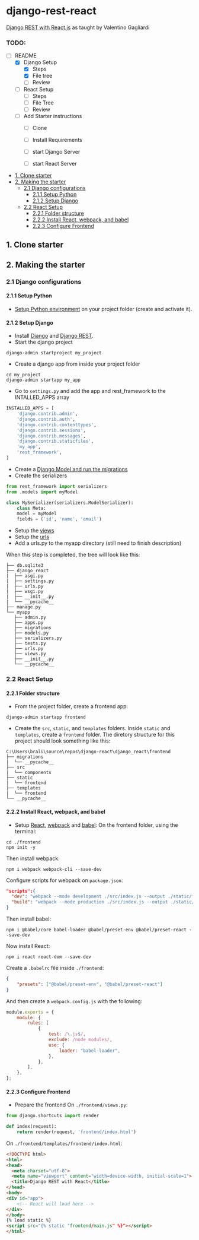 # django-rest-react <!-- omit in TOC -->

[Django REST with React.js](https://www.valentinog.com/blog/drf/) as taught by Valentino Gagliardi

### TODO: <!-- omit in TOC -->

- [ ] README
  - [x] Django Setup
    - [x] Steps
    - [x] File tree
    - [ ] Review
  - [ ] React Setup
    - [ ] Steps
    - [ ] File Tree
    - [ ] Review
  - [ ] Add Starter instructions
    - [ ] Clone
    - [ ] Install Requirements
    - [ ] start Django Server
    - [ ] start React Server


<!-- TOC depthFrom:2 -->
- [1. Clone starter](#1-clone-starter)
- [2. Making the starter](#2-making-the-starter)
  - [2.1 Django configurations](#21-django-configurations)
    - [2.1.1 Setup Python](#211-setup-python)
    - [2.1.2 Setup Django](#212-setup-django)
  - [2.2 React Setup](#22-react-setup)
    - [2.2.1 Folder structure](#221-folder-structure)
    - [2.2.2 Install React, webpack, and babel](#222-install-react-webpack-and-babel)
    - [2.2.3 Configure Frontend](#223-configure-frontend)

<!-- /TOC -->

## 1. Clone starter

## 2. Making the starter

### 2.1 Django configurations

#### 2.1.1 Setup Python
- [Setup Python environment](https://docs.python.org/3/library/venv.html) on your project folder (create and activate it).

#### 2.1.2 Setup Django
- Install [Django](https://www.djangoproject.com/download/) and [Django REST](https://www.django-rest-framework.org/).
- Start the django project

```
django-admin startproject my_project
```

- Create a django app from inside your project folder

```
cd my_project
django-admin startapp my_app
```

- Go to `settings.py` and add the app and rest_framework to the INTALLED_APPS array

```python
INSTALLED_APPS = [
    'django.contrib.admin',
    'django.contrib.auth',
    'django.contrib.contenttypes',
    'django.contrib.sessions',
    'django.contrib.messages',
    'django.contrib.staticfiles',
    'my_app',
    'rest_framework',
]
```

-  Create a [Django Model and run the migrations](https://www.digitalocean.com/community/tutorials/how-to-create-django-models)
-  Create the serializers

```python
from rest_framework import serializers
from .models import myModel

class MySerializer(serializers.ModelSerializer):
    class Meta:
    model = myModel
    fields = ('id', 'name', 'email')
```

-  Setup the [views](https://docs.djangoproject.com/en/3.0/topics/http/views/)
-  Setup the [urls](https://docs.djangoproject.com/en/3.0/ref/urls/)
-  Add a urls.py to the myapp directory (still need to finish description)

When this step is completed, the tree will look like this:

```
├── db.sqlite3
├── django_react
|  ├── asgi.py
|  ├── settings.py
|  ├── urls.py
|  ├── wsgi.py
|  ├── __init__.py
|  └── __pycache__
├── manage.py
└── myapp
   ├── admin.py
   ├── apps.py
   ├── migrations
   ├── models.py
   ├── serializers.py
   ├── tests.py
   ├── urls.py
   ├── views.py
   ├── __init__.py
   └── __pycache__
```

### 2.2 React Setup

#### 2.2.1 Folder structure

- From the project folder, create a frontend app:

```
django-admin startapp frontend
```

- Create the `src`, `static`, and `templates` folders. Inside `static` and `templates`, create a `frontend` folder.
   The diretory structure for this project should look something like this:

```
C:\Users\brali\source\repos\django-react\django_react\frontend
├── migrations
|  └── __pycache__
├── src
|  └── components
├── static
|  └── frontend
├── templates
|  └── frontend
└── __pycache__
```
#### 2.2.2 Install React, webpack, and babel
- Setup [React](https://reactjs.org/), [webpack](https://webpack.js.org/) and [babel](https://babeljs.io/):
   On the frontend folder, using the terminal:

```
cd ./frontend
npm init -y
```

Then install webpack:

```
npm i webpack webpack-cli --save-dev
```

Configure scripts for webpack on `package.json`:

```json
"scripts":{
  "dev": "webpack --mode development ./src/index.js --output ./static/frontend/main.js",
  "build": "webpack --mode production ./src/index.js --output ./static/frontend/main.js",
}
```

Then install babel:

```
npm i @babel/core babel-loader @babel/preset-env @babel/preset-react --save-dev
```

Now install React:

```
npm i react react-dom --save-dev
```

Create a `.babelrc` file inside `./frontend`:

```json
{
	"presets": ["@babel/preset-env", "@babel/preset-react"]
}
```

And then create a `webpack.config.js` with the following:

```javascript
module.exports = {
	module: {
		rules: [
			{
				test: /\.js$/,
				exclude: /node_modules/,
				use: {
					loader: "babel-loader",
				},
			},
		],
	},
};
```
#### 2.2.3 Configure Frontend

- Prepare the frontend
   On `./frontend/views.py`:

```python
from django.shortcuts import render

def index(request):
    return render(request, 'frontend/index.html')
```

On `./frontend/templates/frontend/index.html`:

```html
<!DOCTYPE html>
<html>
<head>
  <meta charset="utf-8">
  <meta name="viewport" content="width=device-width, initial-scale=1">
  <title>Django REST with React</title>
</head>
<body>
<div id="app">
    <!-- React will load here -->
</div>
</body>
{% load static %}
<script src="{% static "frontend/main.js" %}"></script>
</html>
```
